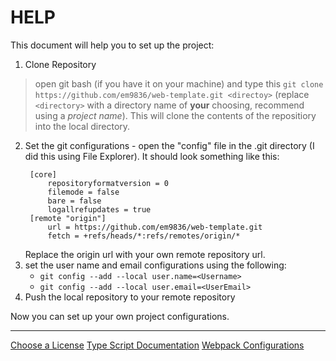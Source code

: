 # HELP
This document will help you to set up the project:

1) Clone Repository
> open git bash (if you have it on your machine) and type this
```git clone https://github.com/em9836/web-template.git <directoy>```
 (replace `<directory>` with a directory name of **your** choosing, recommend using a *project name*).
 This will clone the contents of the repositiory into the local directory.
2) Set the git configurations - open the "config" file in the .git directory (I did this using File Explorer). It should look something like this:
   ```git
    [core]
	    repositoryformatversion = 0
	    filemode = false
	    bare = false
	    logallrefupdates = true
    [remote "origin"]
        url = https://github.com/em9836/web-template.git
        fetch = +refs/heads/*:refs/remotes/origin/*
   ```
   Replace the origin url with your own remote repository url.
4) set the user name and email configurations using the following:   
   - ```git config --add --local user.name=<Username> ```
   - ```git config --add --local user.email=<UserEmail> ```
5) Push the local repository to your  remote repository


Now you can set up your own project configurations.

---
[Choose a License][licenses]
[Type Script Documentation][typescript]
[Webpack Configurations](https://webpack.js.org/configuration)

[typescript]: typescriptlang.org/docs/
[licenses]: https://choosealicense.com/


